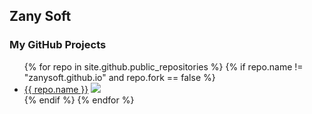 ## Zany Soft
### My GitHub Projects


<ul>
  {% for repo in site.github.public_repositories %}
    {% if repo.name != "zanysoft.github.io" and repo.fork == false %}
      <li><a href="{{ repo.html_url }}">{{ repo.name }}</a>
        <img src="https://img.shields.io/packagist/dt/zanysoft/{{ repo.name }}?style=social" >
      </li>
    {% endif %}
  {% endfor %}
</ul>

